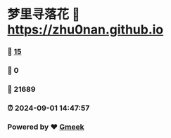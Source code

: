 # 梦里寻落花 :link: https://zhu0nan.github.io 
### :page_facing_up: [15](https://zhu0nan.github.io/tag.html) 
### :speech_balloon: 0 
### :hibiscus: 21689 
### :alarm_clock: 2024-09-01 14:47:57 
### Powered by :heart: [Gmeek](https://github.com/Meekdai/Gmeek)
